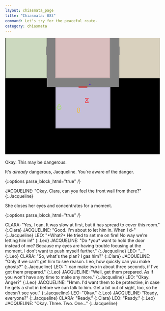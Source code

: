 ```yaml
---
layout: chiasmata_page
title: "Chiasmata: 083"
command: Let's try for the peaceful route.
category: chiasmata
---
```


![83](/chiasmata/images/narrative/084.gif)

Okay. This may be dangerous.

It's *already* dangerous, Jacqueline. You're aware of the danger.

{::options parse_block_html="true" /}
<div class="dialogue">
JACQUELINE: "Okay. Clara, can you feel the front wall from there?" 
{:.Jacqueline}
</div>

She closes her eyes and concentrates for a moment.

{::options parse_block_html="true" /}
<div class="dialogue">
CLARA: "Yes, I can. It was slow at first, but it has spread to cover this room." 
{:.Clara}
JACQUELINE: "Good. I'm about to let him in. When I d-" 
{:.Jacqueline}
LEO: "*What?* He tried to set me on fire! No way we're letting him in!" 
{:.Leo}
JACQUELINE: "Do *you* want to hold the door instead of me? Because my eyes are having trouble focusing at the moment. I don't want to push myself further." 
{:.Jacqueline}
LEO: "..." 
{:.Leo}
CLARA: "So, what's the plan? I gas him?" 
{:.Clara}
JACQUELINE: "Only if we can't get him to see reason. Leo, how quickly can you make ghosts?" 
{:.Jacqueline}
LEO: "I can make two in about three seconds, if I've got them prepared." 
{:.Leo}
JACQUELINE: "Well, get them prepared. As if you won't have any time to make any more." 
{:.Jacqueline}
LEO: "Okay. Anger?" 
{:.Leo}
JACQUELINE: "Hmm. I'd want them to be protective, in case he gets a shot in before we can talk to him. Get a bit out of sight, too, so he doesn't see you." 
{:.Jacqueline}
LEO: "Okay." 
{:.Leo}
JACQUELINE: "Ready, everyone?" 
{:.Jacqueline}
CLARA: "Ready." 
{:.Clara}
LEO: "Ready." 
{:.Leo}
JACQUELINE: "Okay. Three. Two. One..." 
{:.Jacqueline}
</div>